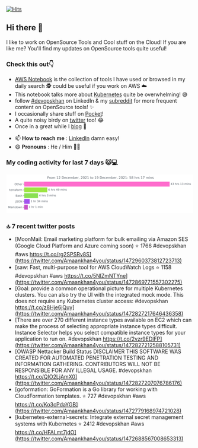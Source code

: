 [![Hits](https://hits.seeyoufarm.com/api/count/incr/badge.svg?url=https%3A%2F%2Fgithub.com%2Fakhan4u%2Fhit-counter&count_bg=%2379C83D&title_bg=%23555555&icon=&icon_color=%23E7E7E7&title=visits&edge_flat=false)](https://hits.seeyoufarm.com)

## Hi there 👋

I like to work on OpenSource Tools and Cool stuff on the Cloud! If you are like me? You'll find my updates on OpenSource tools quite useful!

### Check this out👇

* [AWS Notebook](https://histre.com/public/notebooks/dnllyanu/aws/) is the collection of tools I have used or browsed in my daily search 🕵️ could be useful if you work on AWS ☁️
* This notebook talks more about [Kubernetes](https://histre.com/public/notebooks/6uxdvo3y/kubernetes/) quite be overwhelming! 😅
* follow [#devopskhan](https://www.linkedin.com/feed/hashtag/devopskhan/) on LinkedIn & my [subreddit](https://www.reddit.com/r/devopskhan/) for more frequent content on OpenSource tools! ✨
* I occasionally share stuff on [Pocket](https://getpocket.com/@ej6g8d1dp2829A16a9Tf5d4T6bAMp3d8791rejDe86yem3bm4e14ex4fT4dluk29)!
* A quite noisy birdy on [twitter](https://twitter.com/Amaankhan4you) too! 😂
* Once in a great while I [blog](https://linuxparrot.com/) 😬


- 📫 **How to reach me** : [LinkedIn](https://www.linkedin.com/in/amaan-khan-linux-ninja) damn easy!
- 😄 **Pronouns** : He / Him 🤷‍♂️

### My coding activity for last 7 days 🐱💻

<img src="https://github.com/akhan4u/akhan4u/blob/main/images/stat.svg" alt="Amaan's Wakatime Activity!"/>

### 🔝 7 recent twitter posts
<!-- DEVDOJO:START -->
- [MoonMail: Email marketing platform for bulk emailing via Amazon SES &lpar;Google Cloud Platform and Azure coming soon&rpar;
⭐️ 1766
#devopskhan #aws
https://t.co/rg2SPSRv8S](https://twitter.com/Amaankhan4you/status/1472960373812723713)
- [saw: Fast, multi-purpose tool for AWS CloudWatch Logs
⭐️ 1158
#devopskhan #aws
https://t.co/5NlZmNTYne](https://twitter.com/Amaankhan4you/status/1472869771557302275)
- [Goal: provide a common operational picture for multiple Kubernetes clusters. You can also try the UI with the integrated mock mode. This does not require any Kubernetes cluster access: #devopskhan https://t.co/z8Hje6jQuy](https://twitter.com/Amaankhan4you/status/1472827217646436358)
- [There are over 270 different instance types available on EC2 which can make the process of selecting appropriate instance types difficult. Instance Selector helps you select compatible instance types for your application to run on. #devopskhan https://t.co/2vzr9EDlFP](https://twitter.com/Amaankhan4you/status/1472827212588105731)
- [OWASP Nettacker Build Status DISCLAIMER THIS SOFTWARE WAS CREATED FOR AUTOMATED PENETRATION TESTING AND INFORMATION GATHERING. CONTRIBUTORS WILL NOT BE RESPONSIBLE FOR ANY ILLEGAL USAGE. #devopskhan https://t.co/QIO2LjAmX0](https://twitter.com/Amaankhan4you/status/1472827207076786176)
- [goformation: GoFormation is a Go library for working with CloudFormation templates.
⭐️ 727
#devopskhan #aws
https://t.co/Ko3cPdaYGB](https://twitter.com/Amaankhan4you/status/1472779168974721028)
- [kubernetes-external-secrets: Integrate external secret management systems with Kubernetes
⭐️ 2412
#devopskhan #aws
https://t.co/HFALmt7jdO](https://twitter.com/Amaankhan4you/status/1472688567008653313)
<!-- DEVDOJO:END -->

<!-- ![Amaan's GitHub stats](https://github-readme-stats.vercel.app/api?username=akhan4u&count_private=true&show_icons=true&hide=contribs) -->
